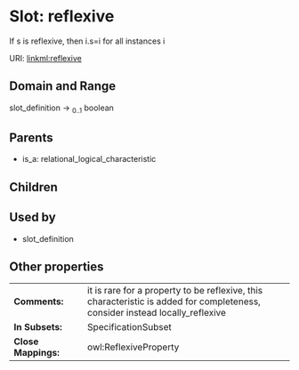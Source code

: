 
# Slot: reflexive


If s is reflexive, then i.s=i for all instances i

URI: [linkml:reflexive](https://w3id.org/linkml/reflexive)


## Domain and Range

slot_definition &#8594;  <sub>0..1</sub> boolean

## Parents

 *  is_a: relational_logical_characteristic

## Children


## Used by

 * slot_definition

## Other properties

|  |  |  |
| --- | --- | --- |
| **Comments:** | | it is rare for a property to be reflexive, this characteristic is added for completeness, consider instead locally_reflexive |
| **In Subsets:** | | SpecificationSubset |
| **Close Mappings:** | | owl:ReflexiveProperty |

